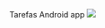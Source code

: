 Tarefas Android app
[![](https://http://cdn.afterdawn.com/v3/news/original/get-it-on-google-play.png)](https://play.google.com/store/apps/details?id=com.esampaio.apps.tarefas)

